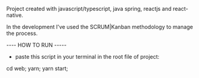 Project created with javascript/typescript, java spring, reactjs and react-native. 

In the development I've used the SCRUM|Kanban methodology to manage the process.






---- HOW TO RUN -----
- paste this script in your terminal in the root file of project:

 cd web; yarn; yarn start; 
